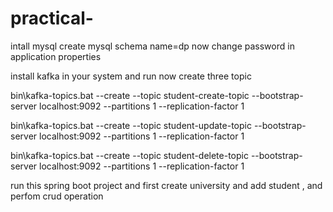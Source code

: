 # practical-

intall mysql 
create mysql schema name=dp
now change password in application properties

install kafka in your system and run 
now create three topic 

bin\kafka-topics.bat --create --topic student-create-topic --bootstrap-server localhost:9092 --partitions 1 --replication-factor 1

bin\kafka-topics.bat --create --topic student-update-topic --bootstrap-server localhost:9092 --partitions 1 --replication-factor 1

bin\kafka-topics.bat --create --topic student-delete-topic --bootstrap-server localhost:9092 --partitions 1 --replication-factor 1

run this spring boot project and first create university and add student , and perfom crud operation
